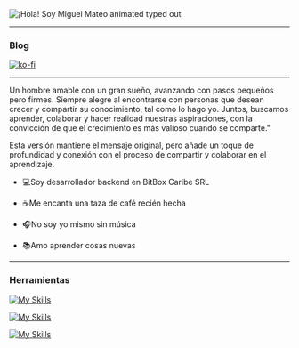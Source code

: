 
  <img src="https://readme-typing-svg.demolab.com?font=Operator+Mono&size=37&duration=2800&pause=2000&color=FAFAFA&center=true&vCenter=true&width=940&height=50&lines=¡Hola+%F0%9F%91%8B%2C+Soy+Miguel+Mateo!" align="middle" alt="¡Hola! Soy Miguel Mateo animated typed out">

***

### Blog

[![ko-fi](https://ko-fi.com/img/githubbutton_sm.svg)](https://ko-fi.com/W7W6Y5HA2)

***

Un hombre amable con un gran sueño, avanzando con pasos pequeños pero firmes. Siempre alegre al encontrarse con personas que desean crecer y compartir su conocimiento, tal como lo hago yo. Juntos, buscamos aprender, colaborar y hacer realidad nuestras aspiraciones, con la convicción de que el crecimiento es más valioso cuando se comparte."

Esta versión mantiene el mensaje original, pero añade un toque de profundidad y conexión con el proceso de compartir y colaborar en el aprendizaje.

- 💻Soy desarrollador backend en BitBox Caribe SRL

- ☕Me encanta una taza de café recién hecha

- 🎧No soy yo mismo sin música

- 📚Amo aprender cosas nuevas
***
### Herramientas
[![My Skills](https://skillicons.dev/icons?i=git,docker,postgresql)](https://skillicons.dev)

[![My Skills](https://skillicons.dev/icons?i=javascript,typescript,angular)](https://skillicons.dev)

[![My Skills](https://skillicons.dev/icons?i=php,laravel)](https://skillicons.dev)
